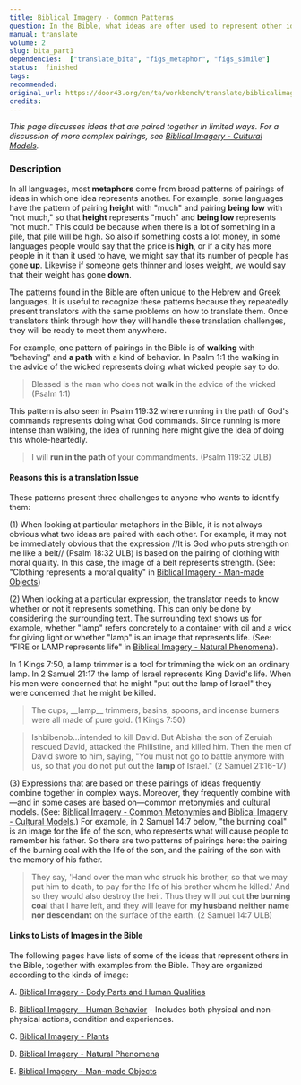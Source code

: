 ```yaml
---
title: Biblical Imagery - Common Patterns
question: In the Bible, what ideas are often used to represent other ideas?
manual: translate
volume: 2
slug: bita_part1
dependencies:  ["translate_bita", "figs_metaphor", "figs_simile"]
status:  finished
tags: 
recommended: 
original_url: https://door43.org/en/ta/workbench/translate/biblicalimageryta_part1
credits: 
---
```


_This page discusses ideas that are paired together in limited ways. For a discussion of more complex pairings, see [Biblical Imagery - Cultural Models](translate_bita_part3.md)._

### Description 

In all languages, most **metaphors** come from broad patterns of pairings of ideas in which one idea represents another. For example, some languages have the pattern of pairing __height__ with "much" and pairing __being low__ with  "not much," so that __height__ represents "much" and __being low__ represents "not much." This could be because when there is a lot of something in a pile, that pile will be high. So also if something costs a lot money, in some languages people would say that the price is __high__, or if a city has more people in it than it used to have, we might say that its number of people has gone __up__. Likewise if someone gets thinner and loses weight, we would say that their weight has gone __down__. 

The patterns found in the Bible are often unique to the Hebrew and Greek languages. It is useful to recognize these patterns because they repeatedly present translators with the same problems on how to translate them. Once translators think through how they will handle these translation challenges, they will be ready to meet them anywhere.

For example, one pattern of pairings in the Bible is of __walking__ with   "behaving" and __a path__ with a kind of behavior. In Psalm 1:1 the walking in the advice of the wicked represents doing what wicked people say to do.

>Blessed is the man who does not __walk__ in the advice of the wicked (Psalm 1:1)


This pattern is also seen in Psalm 119:32 where running in the path of God's commands represents doing what God commands. Since running is more intense than walking, the idea of running here might give the idea of doing this whole-heartedly.

> I will __run in the path__ of your commandments. (Psalm 119:32 ULB)


#### Reasons this is a translation Issue 

These patterns present three challenges to anyone who wants to identify them:

(1) When looking at particular metaphors in the Bible, it is not always obvious what two ideas are paired with each other. For example, it may not be immediately obvious that the expression //It is God who puts strength on me like a belt// (Psalm 18:32 ULB) is based on the pairing of clothing with moral quality. In this case, the image of a belt represents strength. (See: "Clothing represents a moral quality" in [Biblical Imagery - Man-made Objects](translate_bita_manmade.md))

(2) When looking at a particular expression, the translator needs to know whether or not it represents something. This can only be done by considering the surrounding text. The surrounding text shows us for example, whether "lamp" refers concretely to a container with oil and a wick for giving light or whether "lamp" is an image  that represents life. (See: "FIRE or LAMP represents life" in [Biblical Imagery - Natural Phenomena](translate_bita_phenom.md)). 

In 1 Kings 7:50, a lamp trimmer is a tool for trimming the wick on an ordinary lamp. In 2 Samuel 21:17 the lamp of Israel represents King David's life. When his men were concerned that he might "put out the lamp of Israel" they were concerned that he might be killed.

<blockquote>The cups, __lamp__ trimmers, basins, spoons, and incense burners were all made of pure gold.  (1 Kings 7:50)</blockquote>


>Ishbibenob...intended to kill David. But Abishai the son of Zeruiah rescued David, attacked the Philistine, and killed him. Then the men of David swore to him, saying, "You must not go to battle anymore with us, so that you do not put out the __lamp__ of Israel." (2 Samuel 21:16-17)


(3) Expressions that are based on these pairings of ideas frequently combine together in complex ways. Moreover, they frequently combine with—and in some cases are based on—common metonymies and cultural models.  (See: [Biblical Imagery - Common Metonymies](translate_bita_part2.md) and [Biblical Imagery - Cultural Models](translate_bita_part3.md).) For example, in 2 Samuel 14:7 below, "the burning coal" is an image for the life of the son, who represents what will cause people to remember his father. So there are two patterns of pairings here: the pairing of the burning coal with the life of the son, and the pairing of the son with the memory of his father.

>They say, 'Hand over the man who struck his brother, so that we may put him to death, to pay for the life of his brother whom he killed.' And so they would also destroy the heir. Thus they will put out __the burning coal__ that I have left, and they will leave for __my husband neither name nor descendant__ on the surface of the earth. (2 Samuel 14:7 ULB)


#### Links to Lists of Images in the Bible 

The following pages have lists of some of the ideas that represent others in the Bible, together with examples from the Bible. They are organized according to the kinds of image:

A. [Biblical Imagery - Body Parts and Human Qualities](translate_bita_humanqualities.md)

B. [Biblical Imagery - Human Behavior](translate_bita_humanbehavior.md) - Includes both physical and non-physical actions, condition and experiences.

C. [Biblical Imagery - Plants](translate_bita_plants.md)

D. [Biblical Imagery - Natural Phenomena](translate_bita_phenom.md)

E. [Biblical Imagery - Man-made Objects](translate_bita_manmade.md)
